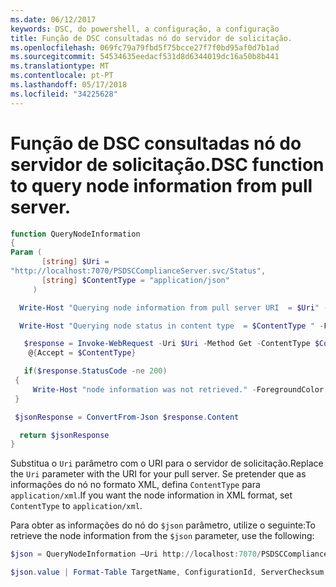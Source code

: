 ```yaml
---
ms.date: 06/12/2017
keywords: DSC, do powershell, a configuração, a configuração
title: Função de DSC consultadas nó do servidor de solicitação.
ms.openlocfilehash: 069fc79a79fbd5f75bcce27f7f0bd95af0d7b1ad
ms.sourcegitcommit: 54534635eedacf531d8d6344019dc16a50b8b441
ms.translationtype: MT
ms.contentlocale: pt-PT
ms.lasthandoff: 05/17/2018
ms.locfileid: "34225628"
---
```

# <a name="dsc-function-to-query-node-information-from-pull-server"></a><span data-ttu-id="e0420-103">Função de DSC consultadas nó do servidor de solicitação.</span><span class="sxs-lookup"><span data-stu-id="e0420-103">DSC function to query node information from pull server.</span></span>

```powershell
function QueryNodeInformation
{
Param (
       [string] $Uri =
"http://localhost:7070/PSDSCComplianceServer.svc/Status",
       [string] $ContentType = "application/json"
     )

  Write-Host "Querying node information from pull server URI  = $Uri" -ForegroundColor Green

  Write-Host "Querying node status in content type  = $ContentType " -ForegroundColor Green

   $response = Invoke-WebRequest -Uri $Uri -Method Get -ContentType $ContentType -UseDefaultCredentials -Headers
    @{Accept = $ContentType}

   if($response.StatusCode -ne 200)
 {
     Write-Host "node information was not retrieved." -ForegroundColor Red
 }

 $jsonResponse = ConvertFrom-Json $response.Content

  return $jsonResponse
}
```

<span data-ttu-id="e0420-104">Substitua o `Uri` parâmetro com o URI para o servidor de solicitação.</span><span class="sxs-lookup"><span data-stu-id="e0420-104">Replace the `Uri` parameter with the URI for your pull server.</span></span> <span data-ttu-id="e0420-105">Se pretender que as informações do nó no formato XML, defina `ContentType` para `application/xml`.</span><span class="sxs-lookup"><span data-stu-id="e0420-105">If you want the node information in XML format, set `ContentType` to `application/xml`.</span></span>

<span data-ttu-id="e0420-106">Para obter as informações do nó do `$json` parâmetro, utilize o seguinte:</span><span class="sxs-lookup"><span data-stu-id="e0420-106">To retrieve the node information from the `$json` parameter, use the following:</span></span>

```powershell
$json = QueryNodeInformation –Uri http://localhost:7070/PSDSCComplianceServer.svc/Status

$json.value | Format-Table TargetName, ConfigurationId, ServerChecksum, NodeCompliant, LastComplianceTime, StatusCode
```